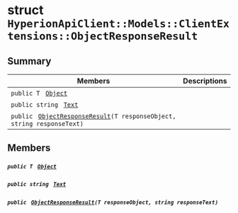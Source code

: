 # struct `HyperionApiClient::Models::ClientExtensions::ObjectResponseResult` 

## Summary

 Members                                | Descriptions                                
----------------------------------------|---------------------------------------------
`public T ` [`Object`](#struct_hyperion_api_client_1_1_models_1_1_client_extensions_1_1_object_response_result_1a499c534161e26f73c8a0c95716d3dc7a) | 
`public string ` [`Text`](#struct_hyperion_api_client_1_1_models_1_1_client_extensions_1_1_object_response_result_1ab4726c7c06ae41233e679361293b4173) | 
`public ` [`ObjectResponseResult`](#struct_hyperion_api_client_1_1_models_1_1_client_extensions_1_1_object_response_result_1a66fe4c5740740a2fc9ba66271e945d2a)`(T responseObject, string responseText)` | 

## Members

##### `public T ` [`Object`](#struct_hyperion_api_client_1_1_models_1_1_client_extensions_1_1_object_response_result_1a499c534161e26f73c8a0c95716d3dc7a) 

##### `public string ` [`Text`](#struct_hyperion_api_client_1_1_models_1_1_client_extensions_1_1_object_response_result_1ab4726c7c06ae41233e679361293b4173) 

##### `public ` [`ObjectResponseResult`](#struct_hyperion_api_client_1_1_models_1_1_client_extensions_1_1_object_response_result_1a66fe4c5740740a2fc9ba66271e945d2a)`(T responseObject, string responseText)` 

